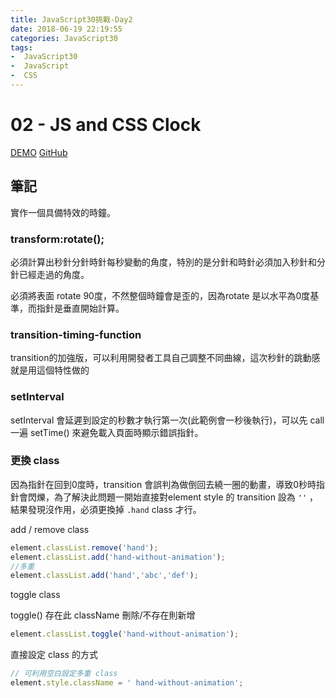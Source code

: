 ```yaml
---
title: JavaScript30挑戰-Day2
date: 2018-06-19 22:19:55
categories: JavaScript30
tags: 
-  JavaScript30
-  JavaScript
-  CSS
---
```

# 02 - JS and CSS Clock
[DEMO](https://weiyuan1993.github.io/JavaScript30/02-JS-and-CSS-Clock/)
[GitHub](https://github.com/weiyuan1993/JavaScript30/tree/master/02-JS-and-CSS-Clock)
## 筆記
實作一個具備特效的時鐘。
<!-- more -->

### transform:rotate();  
必須計算出秒針分針時針每秒變動的角度，特別的是分針和時針必須加入秒針和分針已經走過的角度。

必須將表面 rotate 90度，不然整個時鐘會是歪的，因為rotate 是以水平為0度基準，而指針是垂直開始計算。

### transition-timing-function
transition的加強版，可以利用開發者工具自己調整不同曲線，這次秒針的跳動感就是用這個特性做的

### setInterval
setInterval 會延遲到設定的秒數才執行第一次(此範例會一秒後執行)，可以先 call 一遍 setTime() 來避免載入頁面時顯示錯誤指針。

### 更換 class

因為指針在回到0度時，transition 會誤判為做倒回去繞一圈的動畫，導致0秒時指針會閃爍，為了解決此問題一開始直接對element style 的 transition 設為 `''` ，結果發現沒作用，必須更換掉 `.hand` class 才行。

add / remove class
```javascript
element.classList.remove('hand');
element.classList.add('hand-without-animation');
//多重
element.classList.add('hand','abc','def');
```
toggle class

toggle() 存在此 className 刪除/不存在則新增
```javascript
element.classList.toggle('hand-without-animation');
```

直接設定 class 的方式

```javascript
// 可利用空白設定多重 class
element.style.className = ' hand-without-animation';

```